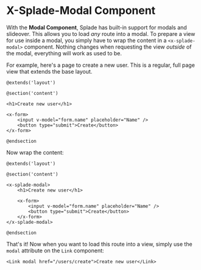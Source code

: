 # X-Splade-Modal Component

With the **Modal Component**, Splade has built-in support for modals and slideover. This allows you to load *any* route into a modal. To prepare a view for use inside a modal, you simply have to wrap the content in a `<x-splade-modal>` component. Nothing changes when requesting the view *outside* of the modal, everything will work as used to be.

For example, here's a page to create a new user. This is a regular, full page view that extends the base layout.

```blade
@extends('layout')

@section('content')

<h1>Create new user</h1>

<x-form>
    <input v-model="form.name" placeholder="Name" />
    <button type="submit">Create</button>
</x-form>

@endsection
```

Now wrap the content:

```blade
@extends('layout')

@section('content')

<x-splade-modal>
    <h1>Create new user</h1>

    <x-form>
        <input v-model="form.name" placeholder="Name" />
        <button type="submit">Create</button>
    </x-form>
</x-splade-modal>

@endsection
```

That's it! Now when you want to load this route into a view, simply use the `modal` attribute on the `Link` component:

```blade
<Link modal href="/users/create">Create new user</Link>
```